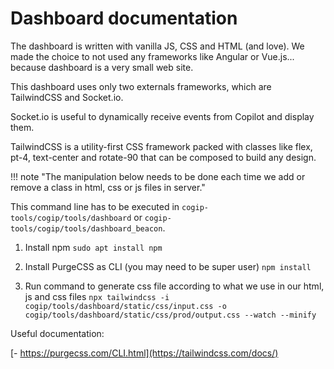 # Dashboard documentation

The dashboard is written with vanilla JS, CSS and HTML (and love). We made the choice to not used any frameworks like Angular or Vue.js... because dashboard is a very small web site.

This dashboard uses only two externals frameworks, which are TailwindCSS and Socket.io.

Socket.io is useful to dynamically receive events from Copilot and display them.

TailwindCSS is a utility-first CSS framework packed with classes like flex, pt-4, text-center and rotate-90 that can be composed to build any design.

!!! note "The manipulation below needs to be done each time we add or remove a class in html, css or js files in server."

This command line has to be executed in `cogip-tools/cogip/tools/dashboard` or `cogip-tools/cogip/tools/dashboard_beacon`.

1. Install npm
   `sudo apt install npm`

2. Install PurgeCSS as CLI (you may need to be super user)
   `npm install`

3. Run command to generate css file according to what we use in our html, js and css files
   `npx tailwindcss -i cogip/tools/dashboard/static/css/input.css -o cogip/tools/dashboard/static/css/prod/output.css --watch --minify`

Useful documentation:

[- https://purgecss.com/CLI.html](https://tailwindcss.com/docs/)
